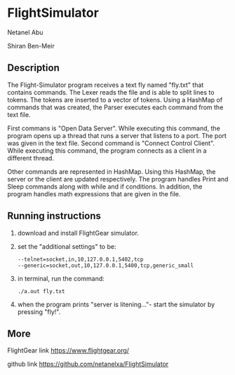 # FlightSimulator
Netanel Abu

Shiran Ben-Meir


## Description
The Flight-Simulator program receives a text fly named "fly.txt" that contains commands. 
The Lexer reads the file and is able to split lines to tokens. The tokens are inserted to a vector of tokens. Using a HashMap of commands that was created, the Parser executes each command from the text file.

First commans is "Open Data Server". While executing this command, the program opens up a thread that runs a server that listens to a port. The port was given in the text file.
Second command is "Connect Control Client". While executing this command, the program connects as a client in  a different thread. 

Other commands are represented in HashMap. Using this HashMap, the server or the client are updated respectively.
The program handles Print and Sleep commands along with while and if conditions. In addition, the program handles math expressions that are given in the file.


## Running instructions
1. download and install ‫‪FlightGear‬‬ simulator.
2. set the "additional settings" to be:

       --telnet=socket,in,10,127.0.0.1,5402,tcp
       --generic=socket,out,10,127.0.0.1,5400,tcp,generic_small
3. in terminal, run the command:
       
       ./a.out fly.txt
       
4. when the program prints "server is litening..."- start the simulator by pressing "fly!".


## More
FlightGear link https://www.flightgear.org/

github link https://github.com/netanelxa/FlightSimulator

